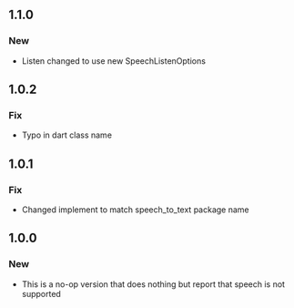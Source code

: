 ## 1.1.0

### New
* Listen changed to use new SpeechListenOptions

## 1.0.2

### Fix
* Typo in dart class name

## 1.0.1

### Fix
* Changed implement to match speech_to_text package name

## 1.0.0

### New 
* This is a no-op version that does nothing but report that 
speech is not supported
